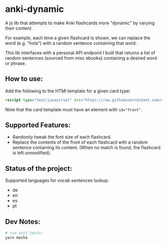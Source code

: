 # anki-dynamic

A js lib that attempts to make Anki flashcards more "dynamic" by varying their content.

For example, each time a given flashcard is shown, we can replace the word (e.g. "hola") with a random sentence containing that word.

This lib interfaces with a personal API endpoint I built that returns a list of random sentences (sourced from misc ebooks) containing a desired word or phrase.

## How to use:

Add the following to the HTMl template for a given card type:

````html
<script type="text/javascript" src="https://raw.githubusercontent.com/dangbert/anki-dynamic/master/_dynamicCard.js"></script>
````

Note that the card template must have an element with `id="front"`.


## Supported Features:
* Randomly tweak the font size of each flashcard.
* Replace the contents of the front of each flashcard with a random sentence containing its content.  (When no match is found, the flashcard is left unmodified).

## Status of the project:

Supported languages for vocab sentences lookup:

* de
* en
* es
* pt

## Dev Notes:

````bash
# run unit tests:
yarn mocha
````
